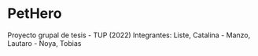 # PetHero
Proyecto grupal de tesis - TUP (2022)
Integrantes: Liste, Catalina - Manzo, Lautaro - Noya, Tobias
